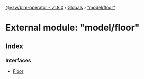 [@yzw/bim-operator - v1.8.0](../README.md) › [Globals](../globals.md) › ["model/floor"](_model_floor_.md)

# External module: "model/floor"

## Index

### Interfaces

* [Floor](../interfaces/_model_floor_.floor.md)
